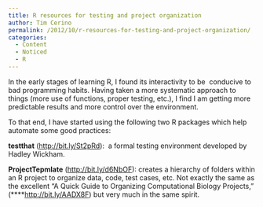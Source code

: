 ```yaml
---
title: R resources for testing and project organization
author: Tim Cerino
permalink: /2012/10/r-resources-for-testing-and-project-organization/
categories:
  - Content
  - Noticed
  - R
---
```

In the early stages of learning R, I found its interactivity to be  conducive to bad programming habits. Having taken a more systematic approach to things (more use of functions, proper testing, etc.), I find I am getting more predictable results and more control over the environment.

To that end, I have started using the following two R packages which help automate some good practices:

**testthat** (http://bit.ly/St2pRd):  a formal testing environment developed by Hadley Wickham.

**ProjectTepmlate** (http://bit.ly/d6NbOF): creates a hierarchy of folders within an R project to organize data, code, test cases, etc. Not exactly the same as the excellent &#8220;A Quick Guide to Organizing Computational Biology Projects,&#8221; (****http://bit.ly/AADX8F) but very much in the same spirit.

&nbsp;
